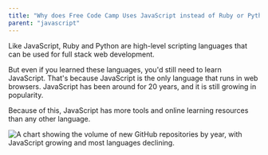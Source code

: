 ```yaml
---
title: "Why does Free Code Camp Uses JavaScript instead of Ruby or Python?"
parent: "javascript"
---
```


Like JavaScript, Ruby and Python are high-level scripting languages that can be used for full stack web development.

But even if you learned these languages, you'd still need to learn JavaScript. That's because JavaScript is the only language that runs in web browsers. JavaScript has been around for 20 years, and it is still growing in popularity.

Because of this, JavaScript has more tools and online learning resources than any other language.

![A chart showing the volume of new GitHub repositories by year, with JavaScript growing and most languages declining.](//discourse-user-assets.s3.amazonaws.com/original/2X/0/0fdd6f454cc04076bb5ed1334befbecc2b966913.png)
